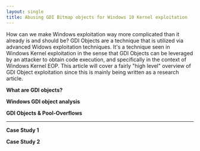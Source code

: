 ```yaml
---
layout: single
title: Abusing GDI Bitmap objects for Windows 10 Kernel exploitation
---
```


How can we make Windows exploitation way more complicated than it already is and should be? GDI Objects are a technique that is utilized via advanced Widows exploitation techniques. It's a technique seen in Windows Kernel exploitation in the sense that GDI Objects can be leveraged by an attacker to obtain code execution, and specifically in the context of Windows Kernel EOP. This article will cover a fairly "high level" overview of GDI Object exploitation since this is mainly being written as a research article.

**What are GDI objects?**

**Windows GDI object analysis**

**GDI Objects & Pool-Overflows**

****

**Case Study 1**

**Case Study 2**
